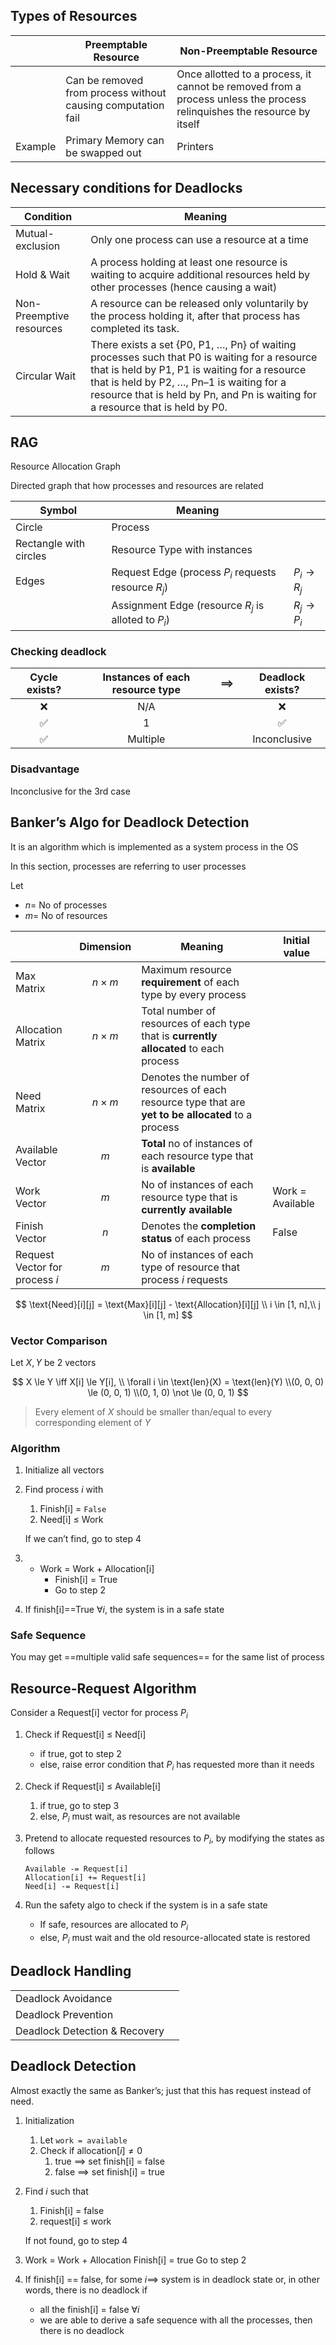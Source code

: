 ## Types of Resources

|         | Preemptable Resource                                         | Non-Preemptable Resource                                     |
| ------- | ------------------------------------------------------------ | ------------------------------------------------------------ |
|         | Can be removed from process without causing computation fail | Once allotted to a process, it cannot be removed from a process unless the process relinquishes the resource by itself |
| Example | Primary Memory can be swapped out                            | Printers                                                     |

## Necessary conditions for Deadlocks

| Condition                | Meaning                                                      |
| ------------------------ | ------------------------------------------------------------ |
| Mutual-exclusion         | Only one process can use a resource at a time                |
| Hold & Wait              | A process holding at least one resource is waiting to acquire additional resources held by other processes (hence causing a wait) |
| Non-Preemptive resources | A resource can be released only voluntarily by the process holding it, after that process has completed its task. |
| Circular Wait            | There exists a set {P0, P1, …, Pn} of waiting processes such that P0 is waiting for a resource that is held by P1, P1 is waiting for a resource that is held by P2, …, Pn–1 is waiting for a resource that is held by Pn, and Pn is waiting for a resource that is held by P0. |

## RAG

Resource Allocation Graph

Directed graph that how processes and resources are related

| Symbol                 | Meaning                                              |               |
| ---------------------- | ---------------------------------------------------- | ------------- |
| Circle                 | Process                                              |               |
| Rectangle with circles | Resource Type with instances                         |               |
| Edges                  | Request Edge (process $P_i$ requests resource $R_j$) | $P_i \to R_j$ |
|                        | Assignment Edge (resource $R_j$ is alloted to $P_i$) | $R_j \to P_i$ |

### Checking deadlock

| Cycle exists? | Instances of each resource type | $\implies$ | Deadlock exists? |
| :-----------: | :-----------------------------: | :--------: | :--------------: |
|       ❌       |               N/A               |            |        ❌         |
|       ✅       |                1                |            |        ✅         |
|       ✅       |            Multiple             |            |   Inconclusive   |

### Disadvantage

Inconclusive for the 3rd case

## Banker’s Algo for Deadlock Detection

It is an algorithm which is implemented as a system process in the OS

In this section, processes are referring to user processes

Let

- $n =$ No of processes
- $m =$ No of resources

|                                     |  Dimension   | Meaning                                                      | Initial value    |
| ----------------------------------- | :----------: | ------------------------------------------------------------ | ---------------- |
| Max<br />Matrix                     | $n \times m$ | Maximum resource **requirement** of each type by every process |                  |
| Allocation<br />Matrix              | $n \times m$ | Total number of resources of each type that is **currently allocated** to each process |                  |
| Need<br />Matrix                    | $n \times m$ | Denotes the number of resources of each resource type that are **yet to be allocated** to a process |                  |
| Available<br />Vector               |     $m$      | **Total** no of instances of each resource type that is **available** |                  |
| Work<br />Vector                    |     $m$      | No of instances of each resource type that is **currently available** | Work = Available |
| Finish<br />Vector                  |     $n$      | Denotes the **completion status** of each process            | False            |
| Request<br />Vector for process $i$ |     $m$      | No of instances of each type of resource that process $i$ requests |                  |

$$
\text{Need}[i][j] = \text{Max}[i][j] - \text{Allocation}[i][j] \\
i \in [1, n],\\
j \in [1, m]
$$

### Vector Comparison

Let $X, Y$ be 2 vectors

$$
X \le Y \iff X[i] \le Y[i], \\
\forall i \in \text{len}(X) = \text{len}(Y) \\(0, 0, 0) \le (0, 0, 1) \\(0, 1, 0) \not \le (0, 0, 1)
$$

> Every element of $X$ should be smaller than/equal to every corresponding element of $Y$

### Algorithm

1. Initialize all vectors

2. Find process $i$ with

   1. Finish[i] = `False`
   2. Need[i] $\le$ Work

   If we can’t find, go to step 4

3. - Work = Work + Allocation[i]
     - Finish[i] = True
     - Go to step 2

4. If finish[i]==True $\forall i$, the system is in a safe state

### Safe Sequence

You may get ==multiple valid safe sequences== for the same list of process

## Resource-Request Algorithm

Consider a Request[i] vector for process $P_i$

1. Check if Request[i] $\le$ Need[i]

     - if true, got to step 2
     - else, raise error condition that $P_i$ has requested more than it needs

2. Check if Request[i] $\le$ Available[i]

   1. if true, go to step 3
   2. else, $P_i$ must wait, as resources are not available

3. Pretend to allocate requested resources to $P_i$, by modifying the states as follows

   ```
   Available -= Request[i]
   Allocation[i] += Request[i]
   Need[i] -= Request[i]
   ```

4. Run the safety algo to check if the system is in a safe state

     - If safe, resources are allocated to $P_i$
     - else, $P_i$ must wait and the old resource-allocated state is restored

## Deadlock Handling

|                               |      |
| ----------------------------- | ---- |
| Deadlock Avoidance            |      |
| Deadlock Prevention           |      |
| Deadlock Detection & Recovery |      |

## Deadlock Detection

Almost exactly the same as Banker’s; just that this has request instead of need.

1. Initialization

   1. Let `work = available`
   2. Check if $\text{allocation}[i] \ne 0$
      1. true $\implies$ set finish[i] = false
      2. false $\implies$ set finish[i] = true

2. Find $i$ such that

   1. Finish[i] = false
   2. request[i] $\le$ work

   If not found, go to step 4

3. Work = Work + Allocation
   Finish[i] = true
   Go to step 2

6. If finish[i] == false, for some $i \implies$ system is in deadlock state
   or, in other words, there is no deadlock if

     - all the finish[i] = false $\forall i$
     - we are able to derive a safe sequence with all the processes, then there is no deadlock

